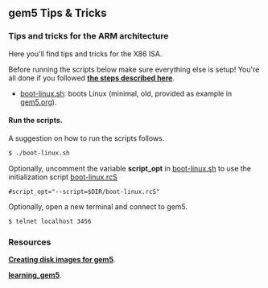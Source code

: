 ## gem5 Tips & Tricks
### **Tips and tricks for the ARM architecture**

Here you'll find tips and tricks for the X86 ISA.

Before running the scripts below make sure everything else is setup! You're
all done if you followed [**the steps described here**](../../README.md).

* [boot-linux.sh]: boots Linux (minimal, old, provided as
  example in [gem5.org](http://www.gem5.org/Download)).

#### **Run the scripts.**

A suggestion on how to run the scripts follows.

```bash
$ ./boot-linux.sh
```

Optionally, uncomment the variable **script_opt** in [boot-linux.sh] to use
the initialization script [boot-linux.rcS](boot-linux.rcS)

```
#script_opt="--script=$DIR/boot-linux.rcS"
```

Optionally, open a new terminal and connect to gem5.

```bash
$ telnet localhost 3456
```

### **Resources**

[**Creating disk images for gem5**](http://www.lowepower.com/jason/creating-disk-images-for-gem5.html).

[**learning_gem5**](http://www.lowepower.com/jason/learning_gem5/).

[boot-linux.sh]: boot-linux.sh
